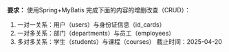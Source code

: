 **要求：**
使用Spring+MyBatis 完成下面的内容的增删改查（CRUD）：
1.  一对一关系：用户（users）与身份证信息（id_cards）
2.  一对多关系：部门（departments）与员工（employees）
3.  多对多关系：学生（students）与课程（courses）
截止时间：2025-04-20